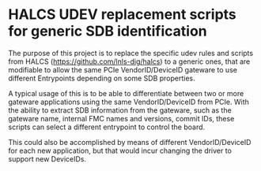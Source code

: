 # HALCS UDEV replacement scripts for generic SDB identification

The purpose of this project is to replace the specific
udev rules and scripts from HALCS (https://github.com/lnls-dig/halcs)
to a generic ones, that are modifiable to allow the same PCIe VendorID/DeviceID
gateware to use different Entrypoints depending on some SDB properties.

A typical usage of this is to be able to differentiate between two or more
gateware applications using the same VendorID/DeviceID from PCIe. With the
ability to extract SDB information from the gateware, such as the gateware
name, internal FMC names and versions, commit IDs, these scripts can select
a different entrypoint to control the board.

This could also be accomplished by means of different VendorID/DeviceID
for each new application, but that would incur changing the driver to
support new DeviceIDs.

